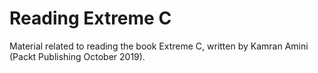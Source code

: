 # Reading Extreme C

Material related to reading the book Extreme C, written by Kamran Amini (Packt Publishing October 2019).
